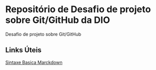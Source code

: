 # Repositório de Desafio de projeto sobre  Git/GitHub da DIO
Desafio de projeto sobre Git/GitHub
## Links Úteis
[Sintaxe Basica Marckdown](https://www.markdownguide.org/basic-syntax/)
